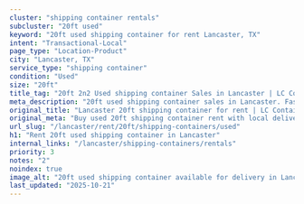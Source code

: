 ```yaml
---
cluster: "shipping container rentals"
subcluster: "20ft used"
keyword: "20ft used shipping container for rent Lancaster, TX"
intent: "Transactional-Local"
page_type: "Location-Product"
city: "Lancaster, TX"
service_type: "shipping container"
condition: "Used"
size: "20ft"
title_tag: "20ft 2n2 Used shipping container Sales in Lancaster | LC Container"
meta_description: "20ft used shipping container sales in Lancaster. Fast delivery, competitive pricing. Serving shipping containers area. Quote ID: RKX. Call (214) 524-4168 for your free quote today."
original_title: "Lancaster 20ft shipping container for rent | LC Container"
original_meta: "Buy used 20ft shipping container rent with local delivery in Lancaster, TX. LC Container — local Since 2003. Request a fast quote today."
url_slug: "/lancaster/rent/20ft/shipping-containers/used"
h1: "Rent 20ft used shipping container in Lancaster"
internal_links: "/lancaster/shipping-containers/rentals"
priority: 3
notes: "2"
noindex: true
image_alt: "20ft used shipping container available for delivery in Lancaster"
last_updated: "2025-10-21"
---
```


<!-- TODO: Add unique city/inventory copy, images, and internal links here. -->
